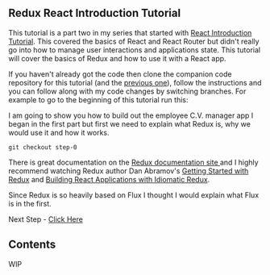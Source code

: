 ## Redux React Introduction Tutorial

This tutorial is a part two in my series that started with [React Introduction Tutorial](https://github.com/justsayno/react-introduction-tutorial).
This covered the basics of React and React Router but didn't really go into how to manage user interactions and applications state. This tutorial
will cover the basics of Redux and how to use it with a React app.

If you haven't already got the code then clone the companion code repository for this tutorial (and the [previous one](https://github.com/justsayno/react-introduction-tutorial)),
follow the instructions and you can follow along with my code changes by switching branches. For example to go to the beginning of this tutorial run this:

I am going to show you how to build out the employee C.V. manager app I began in the first part but first we need to explain what Redux is, why we would use it
and how it works.

```
git checkout step-0
```

There is great documentation on the [Redux documentation site ](http://redux.js.org/docs/introduction/index.html)and I highly recommend watching Redux author Dan Abramov's 
[Getting Started with Redux](https://egghead.io/courses/getting-started-with-redux) 
and [Building React Applications with Idiomatic Redux](https://egghead.io/courses/building-react-applications-with-idiomatic-redux).

Since Redux is so heavily based on Flux I thought I would explain what Flux is in the first.

Next Step - [Click Here]()

## Contents

WIP

